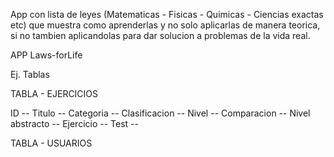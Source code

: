 App con lista de leyes (Matematicas - Fisicas - Quimicas - Ciencias exactas etc) que muestra como aprenderlas y no solo aplicarlas de manera teorica, si no tambien aplicandolas para dar solucion a problemas de la vida real.

APP Laws-forLife


Ej. Tablas

TABLA - EJERCICIOS

ID -- Titulo -- Categoria -- Clasificacion --  Nivel -- Comparacion -- Nivel abstracto -- Ejercicio -- Test --

TABLA - USUARIOS

